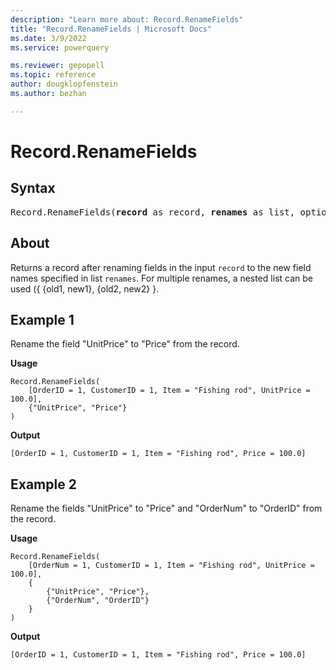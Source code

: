 ```yaml
---
description: "Learn more about: Record.RenameFields"
title: "Record.RenameFields | Microsoft Docs"
ms.date: 3/9/2022
ms.service: powerquery

ms.reviewer: gepopell
ms.topic: reference
author: dougklopfenstein
ms.author: bezhan

---
```

# Record.RenameFields

## Syntax

<pre>
Record.RenameFields(<b>record</b> as record, <b>renames</b> as list, optional <b>missingField</b> as nullable number) as record  
</pre>
  
## About

Returns a record after renaming fields in the input `record` to the new field names specified in list `renames`. For multiple renames, a nested list can be used ({ {old1, new1}, {old2, new2} }.

## Example 1

Rename the field "UnitPrice" to "Price" from the record.

**Usage**

```powerquery-m
Record.RenameFields(
    [OrderID = 1, CustomerID = 1, Item = "Fishing rod", UnitPrice = 100.0],
    {"UnitPrice", "Price"}
)
```

**Output**

`[OrderID = 1, CustomerID = 1, Item = "Fishing rod", Price = 100.0]`

## Example 2

Rename the fields "UnitPrice" to "Price" and "OrderNum" to "OrderID" from the record.

**Usage**

```powerquery-m
Record.RenameFields(
    [OrderNum = 1, CustomerID = 1, Item = "Fishing rod", UnitPrice = 100.0],
    {
        {"UnitPrice", "Price"},
        {"OrderNum", "OrderID"}
    }
)
```

**Output**

`[OrderID = 1, CustomerID = 1, Item = "Fishing rod", Price = 100.0]`
